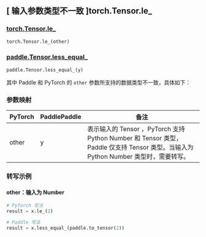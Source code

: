## [ 输入参数类型不一致 ]torch.Tensor.le_

### [torch.Tensor.le_](https://pytorch.org/docs/stable/generated/torch.Tensor.le_.html)

```python
torch.Tensor.le_(other)
```

### [paddle.Tensor.less_equal_]()

```python
paddle.Tensor.less_equal_(y)
```

其中 Paddle 和 PyTorch 的 `other` 参数所支持的数据类型不一致，具体如下：
### 参数映射

| PyTorch                          | PaddlePaddle                 | 备注                                                   |
|----------------------------------|------------------------------| ------------------------------------------------------ |
| other  |  y  | 表示输入的 Tensor ，PyTorch 支持 Python Number 和 Tensor 类型， Paddle 仅支持 Tensor 类型。当输入为 Python Number 类型时，需要转写。  |

### 转写示例
#### other：输入为 Number
```python
# PyTorch 写法
result = x.le_(2)

# Paddle 写法
result = x.less_equal_(paddle.to_tensor(2))
```
